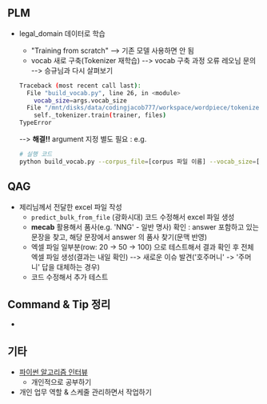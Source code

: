 ## PLM

- legal_domain 데이터로 학습 
  - "Training from scratch" --> 기존 모델 사용하면 안 됨
  - vocab 새로 구축(Tokenizer 재학습) --> vocab 구축 과정 오류 레오님 문의 --> 승규님과 다시 살펴보기
  
  ```bash
  Traceback (most recent call last):
    File "build_vocab.py", line 26, in <module>
      vocab_size=args.vocab_size
    File "/mnt/disks/data/codingjacob777/workspace/wordpiece/tokenizer_venv/lib/python3.7/site-packages/tokenizers/implementations/bert_wordpiece.py", line 113, in train
      self._tokenizer.train(trainer, files)
  TypeError
  ```
  
  --> **해결!!** argument 지정 별도 필요 : e.g.
  
  ```bash
  # 실행 코드
  python build_vocab.py --corpus_file=[corpus 파일 이름] --vocab_size=[vocab 사이즈]
  ```
  
  


## QAG

- 제리님께서 전달한 excel 파일 작성
  - `predict_bulk_from_file` (광화시대) 코드 수정해서 excel 파일 생성
  - **mecab** 활용해서 품사(e.g. 'NNG' - 일반 명사) 확인 : answer 포함하고 있는 문장을 찾고, 해당 문장에서 answer 의 품사 찾기(문맥 반영)
  - 엑셀 파일 일부분(row: 20 -> 50 -> 100) 으로 테스트해서 결과 확인 후 전체 엑셀 파일 생성(결과는 내일 확인) -->  새로운 이슈 발견('호주머니' -> '주머니' 답을 대체하는 경우)
  - 코드 수정해서 추가 테스트




## Command & Tip 정리

- 




## 기타

- [파이썬 알고리즘 인터뷰](https://github.com/onlybooks/algorithm-interview)
  - 개인적으로 공부하기
- 개인 업무 역할 & 스케줄 관리하면서 작업하기
